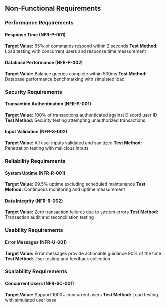 ## Non-Functional Requirements


### Performance Requirements

#### Response Time (NFR-P-001)
**Target Value:** 95% of commands respond within 2 seconds
**Test Method:** Load testing with concurrent users and response time measurement

#### Database Performance (NFR-P-002)
**Target Value:** Balance queries complete within 500ms
**Test Method:** Database performance benchmarking with simulated load

### Security Requirements

#### Transaction Authentication (NFR-S-001)
**Target Value:** 100% of transactions authenticated against Discord user ID
**Test Method:** Security testing attempting unauthorized transactions

#### Input Validation (NFR-S-002)
**Target Value:** All user inputs validated and sanitized
**Test Method:** Penetration testing with malicious inputs

### Reliability Requirements

#### System Uptime (NFR-R-001)
**Target Value:** 99.5% uptime excluding scheduled maintenance
**Test Method:** Continuous monitoring and uptime measurement

#### Data Integrity (NFR-R-002)
**Target Value:** Zero transaction failures due to system errors
**Test Method:** Transaction audit and reconciliation testing

### Usability Requirements

#### Error Messages (NFR-U-001)
**Target Value:** Error messages provide actionable guidance 90% of the time
**Test Method:** User testing and feedback collection

### Scalability Requirements

#### Concurrent Users (NFR-SC-001)
**Target Value:** Support 1000+ concurrent users
**Test Method:** Load testing with simulated user base

